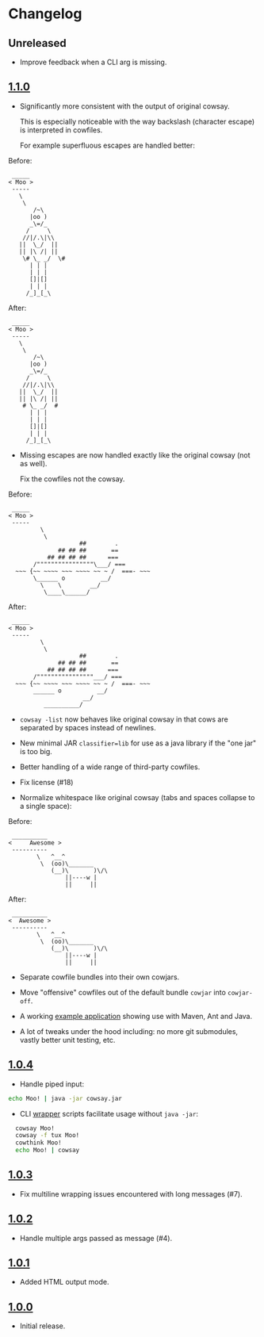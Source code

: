 # Changelog

## Unreleased

- Improve feedback when a CLI arg is missing.

## [1.1.0]

- Significantly more consistent with the output of original cowsay.

    This is especially noticeable with the way backslash (character escape) is interpreted in cowfiles.

    For example superfluous escapes are handled better:

Before:

```
 _____
< Moo >
 -----
   \
    \
       /~\
      |oo )
      _\=/_
     /     \
    //|/.\|\\
   ||  \_/  ||
   || |\ /| ||
    \# \_ _/  \#
      | | |
      | | |
      []|[]
      | | |
     /_]_[_\
```

After:

```
 _____
< Moo >
 -----
   \
    \
       /~\
      |oo )
      _\=/_
     /     \
    //|/.\|\\
   ||  \_/  ||
   || |\ /| ||
    # \_ _/  #
      | | |
      | | |
      []|[]
      | | |
     /_]_[_\
```

- Missing escapes are now handled exactly like the original cowsay (not as well).

    Fix the cowfiles not the cowsay.

Before:

```
 _____
< Moo >
 -----
         \
          \
                    ##        .
              ## ## ##       ==
           ## ## ## ##      ===
       /""""""""""""""""\___/ ===
  ~~~ {~~ ~~~~ ~~~ ~~~~ ~~ ~ /  ===- ~~~
       \______ o          __/
         \    \        __/
          \____\______/
```

After:

```
 _____
< Moo >
 -----
         \
          \
                    ##        .
              ## ## ##       ==
           ## ## ## ##      ===
       /""""""""""""""""___/ ===
  ~~~ {~~ ~~~~ ~~~ ~~~~ ~~ ~ /  ===- ~~~
       ______ o          __/
                     __/
          __________/
```

- `cowsay -list` now behaves like original cowsay in that cows are separated by spaces instead of newlines.

- New minimal JAR `classifier=lib` for use as a java library if the "one jar" is too big.

- Better handling of a wide range of third-party cowfiles.

- Fix license (#18)

- Normalize whitespace like original cowsay (tabs and spaces collapse to a single space):

Before:

```
 __________
<     Awesome >
 ----------
        \   ^__^
         \  (oo)\_______
            (__)\       )\/\
                ||----w |
                ||     ||
```

After:

```
 __________
<  Awesome >
 ----------
        \   ^__^
         \  (oo)\_______
            (__)\       )\/\
                ||----w |
                ||     ||
```

- Separate cowfile bundles into their own cowjars.

- Move "offensive" cowfiles out of the default bundle `cowjar` into `cowjar-off`.

- A working [example application](cowsay-example) showing use with Maven, Ant and Java.

- A lot of tweaks under the hood including: no more git submodules, vastly better unit testing, etc.

## [1.0.4]

- Handle piped input:

```bash
echo Moo! | java -jar cowsay.jar
```

- CLI [wrapper](wrappers) scripts facilitate usage without `java -jar`:

```bash
  cowsay Moo!
  cowsay -f tux Moo!
  cowthink Moo!
  echo Moo! | cowsay
```

## [1.0.3]

- Fix multiline wrapping issues encountered with long messages (#7).

## [1.0.2]

- Handle multiple args passed as message (#4).

## [1.0.1]

- Added HTML output mode.

## [1.0.0]

- Initial release.

[1.1.0]: https://github.com/ricksbrown/cowsay/compare/cowsay-1.0.4...cowsay-parent-1.1.0
[1.0.4]: https://github.com/ricksbrown/cowsay/compare/cowsay-1.0.3...cowsay-1.0.4
[1.0.3]: https://github.com/ricksbrown/cowsay/compare/cowsay-1.0.2...cowsay-1.0.3
[1.0.2]: https://github.com/ricksbrown/cowsay/compare/cowsay-1.0.1...cowsay-1.0.2
[1.0.1]: https://github.com/ricksbrown/cowsay/compare/cowsay-1.0.0...cowsay-1.0.1
[1.0.0]: https://github.com/ricksbrown/cowsay/releases/tag/cowsay-1.0.0

